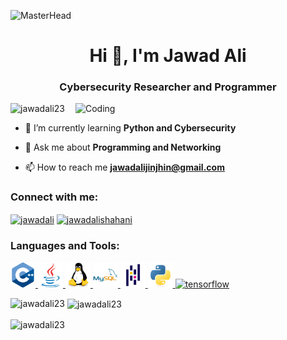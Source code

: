 ![MasterHead](https://static.vecteezy.com/system/resources/previews/024/134/814/original/cyber-security-banner-web-icon-illustration-concept-with-icon-of-application-information-network-operational-encryption-access-control-end-user-education-and-disaster-recovery-vector.jpg)
<h1 align="center">Hi 👋, I'm Jawad Ali</h1>
<h3 align="center">Cybersecurity Researcher and Programmer</h3>
<img align="right" alt="Coding" width="400" src="https://cdn.discordapp.com/attachments/1008571096884334623/1130290280726286378/codingdave_animated_software_engineer_performing_a_code_review__2b1aed0c-7af6-485e-a214-cc02b435626f.png?ex=652c7f5a&is=651a0a5a&hm=3e9701b4613eff71e874d5c96e913f53b83ed54955747296581cfc9410dbf97b&">

<p align="left"> <img src="https://komarev.com/ghpvc/?username=jawadali23&label=Profile%20views&color=0e75b6&style=flat" alt="jawadali23" /> </p>

- 🌱 I’m currently learning **Python and Cybersecurity**

- 💬 Ask me about **Programming and Networking**

- 📫 How to reach me **jawadalijinjhin@gmail.com**

<h3 align="left">Connect with me:</h3>
<p align="left">
<a href="https://www.linkedin.com/in/jawad-ali-b33ab924b/" target="blank"><img align="center" src="https://raw.githubusercontent.com/rahuldkjain/github-profile-readme-generator/master/src/images/icons/Social/linked-in-alt.svg" alt="jawadali" height="30" width="40" /></a>
<a href="https://fb.com/jawadalishahani" target="blank"><img align="center" src="https://raw.githubusercontent.com/rahuldkjain/github-profile-readme-generator/master/src/images/icons/Social/facebook.svg" alt="jawadalishahani" height="30" width="40" /></a>
</p>

<h3 align="left">Languages and Tools:</h3>
<p align="left"> <a href="https://www.w3schools.com/cpp/" target="_blank" rel="noreferrer"> <img src="https://raw.githubusercontent.com/devicons/devicon/master/icons/cplusplus/cplusplus-original.svg" alt="cplusplus" width="40" height="40"/> </a> <a href="https://www.java.com" target="_blank" rel="noreferrer"> <img src="https://raw.githubusercontent.com/devicons/devicon/master/icons/java/java-original.svg" alt="java" width="40" height="40"/> </a> <a href="https://www.linux.org/" target="_blank" rel="noreferrer"> <img src="https://raw.githubusercontent.com/devicons/devicon/master/icons/linux/linux-original.svg" alt="linux" width="40" height="40"/> </a> <a href="https://www.mysql.com/" target="_blank" rel="noreferrer"> <img src="https://raw.githubusercontent.com/devicons/devicon/master/icons/mysql/mysql-original-wordmark.svg" alt="mysql" width="40" height="40"/> </a> <a href="https://pandas.pydata.org/" target="_blank" rel="noreferrer"> <img src="https://raw.githubusercontent.com/devicons/devicon/2ae2a900d2f041da66e950e4d48052658d850630/icons/pandas/pandas-original.svg" alt="pandas" width="40" height="40"/> </a> <a href="https://www.python.org" target="_blank" rel="noreferrer"> <img src="https://raw.githubusercontent.com/devicons/devicon/master/icons/python/python-original.svg" alt="python" width="40" height="40"/> </a> <a href="https://www.tensorflow.org" target="_blank" rel="noreferrer"> <img src="https://www.vectorlogo.zone/logos/tensorflow/tensorflow-icon.svg" alt="tensorflow" width="40" height="40"/> </a> </p>

<p><img align="left" src="https://github-readme-stats.vercel.app/api/top-langs?username=jawadali23&show_icons=true&locale=en&layout=compact" alt="jawadali23" /></p>

<p>&nbsp;<img align="center" src="https://github-readme-stats.vercel.app/api?username=jawadali23&show_icons=true&locale=en" alt="jawadali23" /></p>

<p><img align="center" src="https://github-readme-streak-stats.herokuapp.com/?user=jawadali23&" alt="jawadali23" /></p>

